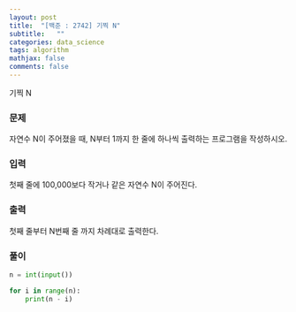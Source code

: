 ```yaml
---
layout: post
title:  "[백준 : 2742] 기찍 N"
subtitle:   ""
categories: data_science
tags: algorithm
mathjax: false
comments: false
---
```


기찍 N

### 문제

자연수 N이 주어졌을 때, N부터 1까지 한 줄에 하나씩 출력하는 프로그램을 작성하시오.

### 입력

첫째 줄에 100,000보다 작거나 같은 자연수 N이 주어진다.

### 출력

첫째 줄부터 N번째 줄 까지 차례대로 출력한다.

### 풀이

```python
n = int(input())

for i in range(n):
    print(n - i)
```